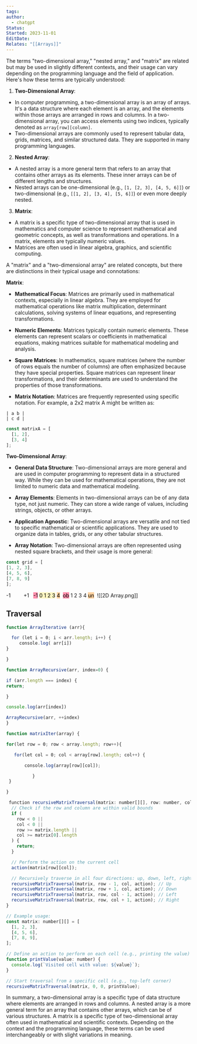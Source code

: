 ```yaml
---
tags: 
author:
  - chatgpt
Status: 
Started: 2023-11-01
EditDate: 
Relates: "[[Arrays]]"
---
```

The terms "two-dimensional array," "nested array," and "matrix" are related but may be used in slightly different contexts, and their usage can vary depending on the programming language and the field of application. Here's how these terms are typically understood:  
  
1. **Two-Dimensional Array**:  
- In computer programming, a two-dimensional array is an array of arrays. It's a data structure where each element is an array, and the elements within those arrays are arranged in rows and columns. In a two-dimensional array, you can access elements using two indices, typically denoted as `array[row][column]`.  
- Two-dimensional arrays are commonly used to represent tabular data, grids, matrices, and similar structured data. They are supported in many programming languages.  
  
2. **Nested Array**:  
- A nested array is a more general term that refers to an array that contains other arrays as its elements. These inner arrays can be of different lengths and structures.  
- Nested arrays can be one-dimensional (e.g., `[1, [2, 3], [4, 5, 6]]`) or two-dimensional (e.g., `[[1, 2], [3, 4], [5, 6]]`) or even more deeply nested.  
  
3. **Matrix**:  
- A matrix is a specific type of two-dimensional array that is used in mathematics and computer science to represent mathematical and geometric concepts, as well as transformations and operations. In a matrix, elements are typically numeric values.  
- Matrices are often used in linear algebra, graphics, and scientific computing.  


A "matrix" and a "two-dimensional array" are related concepts, but there are distinctions in their typical usage and connotations:  
  
**Matrix**:  
  
- **Mathematical Focus**: Matrices are primarily used in mathematical contexts, especially in linear algebra. They are employed for mathematical operations like matrix multiplication, determinant calculations, solving systems of linear equations, and representing transformations.  
  
- **Numeric Elements**: Matrices typically contain numeric elements. These elements can represent scalars or coefficients in mathematical equations, making matrices suitable for mathematical modeling and analysis.  
  
- **Square Matrices**: In mathematics, square matrices (where the number of rows equals the number of columns) are often emphasized because they have special properties. Square matrices can represent linear transformations, and their determinants are used to understand the properties of those transformations.  
  
- **Matrix Notation**: Matrices are frequently represented using specific notation. For example, a 2x2 matrix A might be written as:  
  
```  
| a b |  
| c d |  
```  

```javascript
const matrixA = [
  [1, 2],
  [3, 4]
];
```


**Two-Dimensional Array**:  
  
- **General Data Structure**: Two-dimensional arrays are more general and are used in computer programming to represent data in a structured way. While they can be used for mathematical operations, they are not limited to numeric data and mathematical modeling.  
  
- **Array Elements**: Elements in two-dimensional arrays can be of any data type, not just numeric. They can store a wide range of values, including strings, objects, or other arrays.  
  
- **Application Agnostic**: Two-dimensional arrays are versatile and not tied to specific mathematical or scientific applications. They are used to organize data in tables, grids, or any other tabular structures.  
  
- **Array Notation**: Two-dimensional arrays are often represented using nested square brackets, and their usage is more general:  
  
```javascript  
const grid = [  
[1, 2, 3],  
[4, 5, 6],  
[7, 8, 9]  
];  
```  


-1         +1  
<mark style="background: #FF5582A6;">-1</mark> <mark style="background: #FFF3A3A6;">0 1 2 3</mark> <mark style="background: #FFB86CA6;">4</mark> 
<mark style="background: #FF5582A6;">ob</mark> 1 2 3 4 <mark style="background: #FFB86CA6;">un</mark> 
![[2D Array.png]]

## Traversal


```javascript
function ArrayIterative (arr){  

  for (let i = 0; i < arr.length; i++) {  
     console.log( arr[i])  
}  

}     
```

```javascript
function ArrayRecursive(arr, index=0) {  

if (arr.length === index) {  
return;  

}  

console.log(arr[index])  

ArrayRecursive(arr, ++index)  
}  
```




```javascript
function matrixIter(array) {  

for(let row = 0; row < array.length; row++){  

   for(let col = 0; col < array[row].length; col++) {  

       console.log(array[row][col]);  

          }  
 }     

}  
```

```javascript
 function recursiveMatrixTraversal(matrix: number[][], row: number, col: number, action: (value: number) => void) {
  // Check if the row and column are within valid bounds
  if (
    row < 0 ||
    col < 0 ||
    row >= matrix.length ||
    col >= matrix[0].length
  ) {
    return;
  }

  // Perform the action on the current cell
  action(matrix[row][col]);

  // Recursively traverse in all four directions: up, down, left, right
  recursiveMatrixTraversal(matrix, row - 1, col, action); // Up
  recursiveMatrixTraversal(matrix, row + 1, col, action); // Down
  recursiveMatrixTraversal(matrix, row, col - 1, action); // Left
  recursiveMatrixTraversal(matrix, row, col + 1, action); // Right
}

// Example usage:
const matrix: number[][] = [
  [1, 2, 3],
  [4, 5, 6],
  [7, 8, 9],
];

// Define an action to perform on each cell (e.g., printing the value)
function printValue(value: number) {
  console.log(`Visited cell with value: ${value}`);
}

// Start traversal from a specific cell (e.g., top-left corner)
recursiveMatrixTraversal(matrix, 0, 0, printValue);
```



In summary, a two-dimensional array is a specific type of data structure where elements are arranged in rows and columns. A nested array is a more general term for an array that contains other arrays, which can be of various structures. A matrix is a specific type of two-dimensional array often used in mathematical and scientific contexts. Depending on the context and the programming language, these terms can be used interchangeably or with slight variations in meaning.





